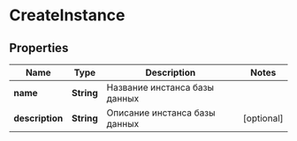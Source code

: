 

# CreateInstance


## Properties

| Name | Type | Description | Notes |
|------------ | ------------- | ------------- | -------------|
|**name** | **String** | Название инстанса базы данных |  |
|**description** | **String** | Описание инстанса базы данных |  [optional] |



